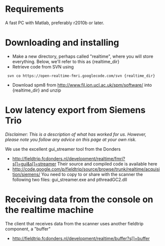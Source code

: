 # Requirements #
A fast PC with Matlab, preferably r2010b or later.

# Downloading and installing #
  * Make a new directory, perhaps called "realtime", where you will store everything. Below, we'll refer to this as {realtime\_dir}
  * Retrieve code from SVN using
```
 svn co https://open-realtime-fmri.googlecode.com/svn {realtime_dir}
```
  * Download spm8 from http://www.fil.ion.ucl.ac.uk/spm/software/ into {realtime\_dir} and unzip

# Low latency export from Siemens Trio #
_Disclaimer: This is a description of what has worked for us. However, please note you follow any advice on this page at your own risk._

We use the excellent gui\_streamer tool from the Donders
  * http://fieldtrip.fcdonders.nl/development/realtime/fmri?s[]=gui&s[]=streamer
Their source and compiled code is available here
  * http://code.google.com/p/fieldtrip/source/browse/trunk/realtime/acquisition/siemens/
You need to copy to or share with the scanner the following two files: gui\_streamer.exe and pthreadGC2.dll

# Receiving data from the console on the realtime machine #
The client that receives data from the scanner uses another fieldtrip component, a "buffer"
  * http://fieldtrip.fcdonders.nl/development/realtime/buffer?s[]=buffer